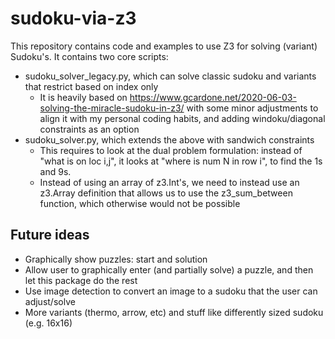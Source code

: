 # sudoku-via-z3
This repository contains code and examples to use Z3 for solving (variant) Sudoku's. It contains two core scripts:
- sudoku_solver_legacy.py, which can solve classic sudoku and variants that restrict based on index only
    - It is heavily based on https://www.gcardone.net/2020-06-03-solving-the-miracle-sudoku-in-z3/ with some minor 
  adjustments to align it with my personal coding habits, and adding windoku/diagonal constraints as an option
- sudoku_solver.py, which extends the above with sandwich constraints
  - This requires to look at the dual problem formulation: instead of "what is on loc i,j", it looks at 
  "where is num N in row i", to find the 1s and 9s. 
  - Instead of using an array of z3.Int's, we need to instead use an z3.Array definition that allows us to use the 
  z3_sum_between function, which otherwise would not be possible

## Future ideas

- Graphically show puzzles: start and solution
- Allow user to graphically enter (and partially solve) a puzzle, and then let this package do the rest
- Use image detection to convert an image to a sudoku that the user can adjust/solve
- More variants (thermo, arrow, etc) and stuff like differently sized sudoku (e.g. 16x16)
